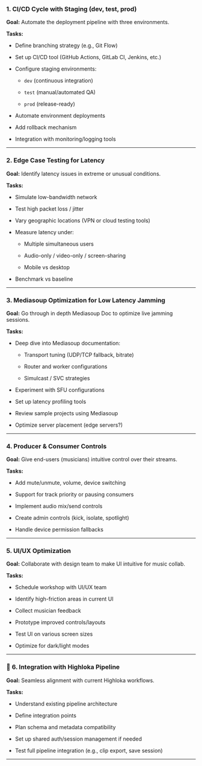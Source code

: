 ###  **1. CI/CD Cycle with Staging (dev, test, prod)**

**Goal:** Automate the deployment pipeline with three environments.

**Tasks:**

- Define branching strategy (e.g., Git Flow)
    
- Set up CI/CD tool (GitHub Actions, GitLab CI, Jenkins, etc.)
    
- Configure staging environments:
    
    - `dev` (continuous integration)
        
    - `test` (manual/automated QA)
        
    - `prod` (release-ready)
        
- Automate environment deployments
    
- Add rollback mechanism
    
- Integration with monitoring/logging tools
    

---

### **2. Edge Case Testing for Latency**

**Goal:** Identify latency issues in extreme or unusual conditions.

**Tasks:**

- Simulate low-bandwidth network
    
- Test high packet loss / jitter
    
- Vary geographic locations (VPN or cloud testing tools)
    
- Measure latency under:
    
    - Multiple simultaneous users
        
    - Audio-only / video-only / screen-sharing
        
    - Mobile vs desktop
        
- Benchmark vs baseline
    

---

###  **3. Mediasoup Optimization for Low Latency Jamming**

**Goal:** Go through in depth Mediasoup Doc to optimize live jamming sessions.

**Tasks:**

- Deep dive into Mediasoup documentation:
    
    - Transport tuning (UDP/TCP fallback, bitrate)
        
    - Router and worker configurations
        
    - Simulcast / SVC strategies
        
- Experiment with SFU configurations
    
- Set up latency profiling tools
    
- Review sample projects using Mediasoup
    
- Optimize server placement (edge servers?)
    

---

### **4. Producer & Consumer Controls**

**Goal:** Give end-users (musicians) intuitive control over their streams.

**Tasks:**

- Add mute/unmute, volume, device switching
    
- Support for track priority or pausing consumers
    
- Implement audio mix/send controls
    
- Create admin controls (kick, isolate, spotlight)
    
- Handle device permission fallbacks
    

---

### **5. UI/UX Optimization**

**Goal:** Collaborate with design team to make UI intuitive for music collab.

**Tasks:**

- Schedule workshop with UI/UX team
    
- Identify high-friction areas in current UI
    
- Collect musician feedback
    
- Prototype improved controls/layouts
    
- Test UI on various screen sizes
    
- Optimize for dark/light modes
    

---

### 🔌 **6. Integration with Highloka Pipeline**

**Goal:** Seamless alignment with current Highloka workflows.

**Tasks:**

- Understand existing pipeline architecture
    
- Define integration points
    
- Plan schema and metadata compatibility
    
- Set up shared auth/session management if needed
    
- Test full pipeline integration (e.g., clip export, save session)
    

---


